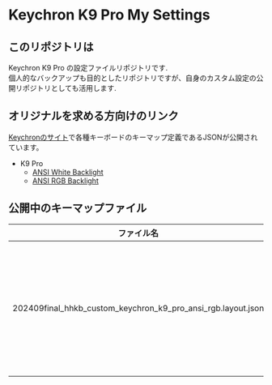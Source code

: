 # Keychron K9 Pro My Settings

## このリポジトリは
Keychron K9 Pro の設定ファイルリポジトリです.  
個人的なバックアップも目的としたリポジトリですが、自身のカスタム設定の公開リポジトリとしても活用します.

## オリジナルを求める方向けのリンク

[Keychronのサイト](https://www.keychron.com/pages/firmware-and-json-files-of-the-keychron-qmk-k-pro-and-k-max-series-keyboards?srsltid=AfmBOoof30dYhKR6DfPcFfG1N_q8807Q4vm1oyWp2D_MyOqZDwgMR1Wl)で各種キーボードのキーマップ定義であるJSONが公開されています。

- K9 Pro
  - [ANSI White Backlight](https://cdn.shopify.com/s/files/1/0059/0630/1017/files/k9_pro_ansi_white_v1.00.json.zip?v=1682588673)
  - [ANSI RGB Backlight](https://cdn.shopify.com/s/files/1/0059/0630/1017/files/k9_pro_ansi_rgb_v1.00.json.zip?v=1682588673)

## 公開中のキーマップファイル

|ファイル名|概要|
|---|---|
|202409final_hhkb_custom_keychron_k9_pro_ansi_rgb.layout.json|HHKBからの移行を容易にするためのキーマップ|